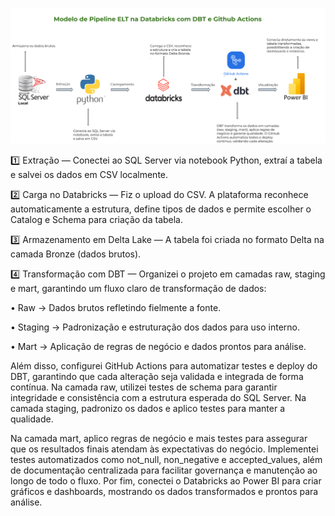 
![Pipeline ELT Databricks + DBT](https://github.com/devrafael26/dbt-databricks-cicd/blob/main/ELT%20Databricks%20DBT.png?raw=true)


1️⃣ Extração — Conectei ao SQL Server via notebook Python, extraí a tabela e salvei os dados em CSV localmente.

2️⃣ Carga no Databricks — Fiz o upload do CSV. A plataforma reconhece automaticamente a estrutura, define tipos de dados e permite escolher o Catalog e Schema para criação da tabela.

3️⃣ Armazenamento em Delta Lake — A tabela foi criada no formato Delta na camada Bronze (dados brutos).

4️⃣ Transformação com DBT — Organizei o projeto em camadas raw, staging e mart, garantindo um fluxo claro de transformação de dados:

• Raw → Dados brutos refletindo fielmente a fonte.

• Staging → Padronização e estruturação dos dados para uso interno.

• Mart → Aplicação de regras de negócio e dados prontos para análise.

Além disso, configurei GitHub Actions para automatizar testes e deploy do DBT, garantindo que cada alteração seja validada e integrada de forma contínua.
Na camada raw, utilizei testes de schema para garantir integridade e consistência com a estrutura esperada do SQL Server.
Na camada staging, padronizo os dados e aplico testes para manter a qualidade.

Na camada mart, aplico regras de negócio e mais testes para assegurar que os resultados finais atendam às expectativas do negócio.
Implementei testes automatizados como not_null, non_negative e accepted_values, além de documentação centralizada para facilitar governança e manutenção ao longo de todo o fluxo.
Por fim, conectei o Databricks ao Power BI para criar gráficos e dashboards, mostrando os dados transformados e prontos para análise.




